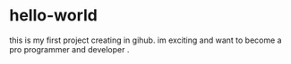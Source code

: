 # hello-world
this is my first project creating in gihub. im exciting and want to become a pro programmer and developer .
